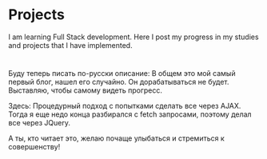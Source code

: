 

# Projects 


I am learning Full Stack development.
Here I post my progress in my studies and projects that I have implemented.

#

Буду теперь писать по-русски описание: В общем это мой самый первый блог, нашел его случайно. Он дорабатываться не будет. Выставляю, чтобы самому видеть прогресс. 


Здесь: Процедурный подход с попытками сделать все через AJAX. Тогда я еще недо конца разбирался с fetch запросами, поэтому делал все через JQuery.

А ты, кто читает это, желаю почаще улыбаться и стремиться к совершенству!
